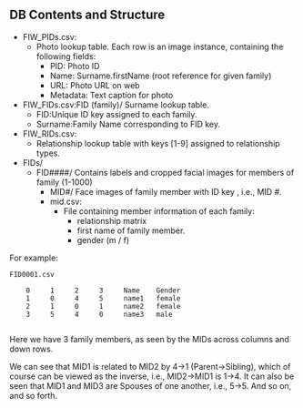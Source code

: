 ## DB Contents and Structure
- FIW_PIDs.csv:
  - Photo lookup table. Each row is an image instance, containing the following fields:
     - PID: Photo ID
     - Name: Surname.firstName (root reference for given family)
     - URL: Photo URL on web
     - Metadata: Text caption for photo
- FIW_FIDs.csv:FID (family)/ Surname lookup table.
  - FID:Unique ID key assigned to each family.
  - Surname:Family Name corresponding to FID key.
- FIW_RIDs.csv:
  - Relationship lookup table with keys \[1-9\] assigned to relationship types.
- FIDs/
  - FID####/ Contains labels and cropped facial images for members of family (1-1000)
    - MID#/ Face images of family member with ID key <N>, i.e., MID #.
    -  mid.csv:
       - File containing member information of each family:
          - relationship matrix
          - first name of family member.
          - gender (m / f)


For example:
```
FID0001.csv
    
	0     1     2     3     Name    Gender
	1     0     4     5     name1   female
	2     1     0     1     name2   female
	3     5     4     0     name3   male
	
```
Here we have 3 family members, as seen by the MIDs across columns and down rows.


We can see that MID1 is related to MID2 by 4->1 (Parent->Sibling), which of course can be viewed as the inverse, i.e., MID2->MID1 is 1->4. It can also be seen that MID1 and MID3 are Spouses of one another, i.e., 5->5. And so on, and so forth.
